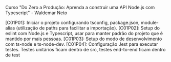 Curso "Do Zero a Produção: Aprenda a construir uma API Node.js com Typescript" - Waldemar Neto

[C01P01]: Iniciar o projeto configurando tsconfig, package.json, module-alias (utilização de paths para facilitar a importação).
[C01P02]: Setup do eslint com Node.js e Typescript, usar para manter padrão do projeto que é mantido por mais pessoas.
[C01P03]: Setup do modo de desenvolvimento com ts-node e ts-node-dev.
[C01P04]: Configuração Jest para executar testes. Testes unitários ficam dentro de src, testes end-to-end ficam dentro de test
